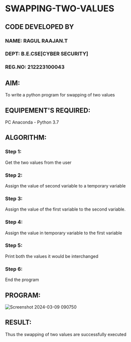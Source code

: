 # SWAPPING-TWO-VALUES 
## CODE DEVELOPED BY
### NAME: RAGUL RAAJAN.T 
### DEPT: B.E.CSE[CYBER SECURITY]
### REG.NO: 212223100043
## AIM:
To write a python program for swapping of two values
## EQUIPEMENT'S REQUIRED: 
PC
Anaconda - Python 3.7
## ALGORITHM: 
### Step 1:
Get the two values from the user
### Step 2: 
Assign the value of second variable to a temporary variable 
### Step 3: 
Assign the value of the first variable to the second variable.
### Step 4:  
Assign the value in temporary variable to the first variable
### Step 5: 
Print both the values it would be interchanged
### Step 6: 
End the program
## PROGRAM:

![Screenshot 2024-03-09 090750](https://github.com/RAGULRAAJAN/Swapping-two-values/assets/147473144/a2f23ef9-5c27-4e7a-a114-8ccbf4bab765)


## RESULT:
Thus the swapping of two values are successfully executed



